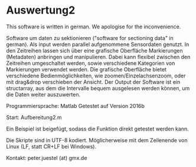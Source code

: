 # Auswertung2
This software is written in german. We apologise for the inconvenience.

Software um daten zu sektionieren ("software for sectioning data" in german). Als input werden parallel aufgenommene Sensordaten genutzt. In den Zeitreihen lassen sich über eine grafische Oberfläche Markierungen (Metadaten) anbringen und manipulieren. Dabei kann flexibel zwischen den Zeitreihen umgeschaltet werden, sowie verschiedene Kategorien von Markierungen verwendet werden. Die grafische Oberfläche bietet verschiedene Bedienmöglichkeiten, wie zoomen/Einzelachsenzoom, oder mit drag&drop verschieben der Ansicht.
Der Output der Software ist ein structarray, aus dem die Intervalle bequem ausgelesen werden können, um die Daten weiter auszuwerten.

Programmiersprache: Matlab
Getestet auf Version 2016b

Start: Aufbereitung2.m

Ein Beispiel ist beigefügt, sodass die Funktion direkt getestet werden kann.

Die Skripte sind in UTF-8 kodiert. Möglicherweise mit dem Zeilenende von Linux (LF, statt CR+LF bei Windows).


Kontakt: peter.juestel (at) gmx.de
